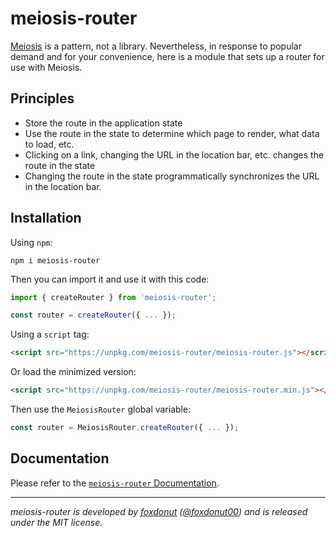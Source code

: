# meiosis-router

[Meiosis](https://meiosis.js.org) is a pattern, not a library. Nevertheless, in response to popular
demand and for your convenience, here is a module that sets up a router for use with Meiosis.

## Principles

- Store the route in the application state
- Use the route in the state to determine which page to render, what data to load, etc.
- Clicking on a link, changing the URL in the location bar, etc. changes the route in the state
- Changing the route in the state programmatically synchronizes the URL in the location bar.

## Installation

Using `npm`:

```
npm i meiosis-router
```

Then you can import it and use it with this code:

```js
import { createRouter } from 'meiosis-router';

const router = createRouter({ ... });
```

Using a `script` tag:

```html
<script src="https://unpkg.com/meiosis-router/meiosis-router.js"></script>
```

Or load the minimized version:

```html
<script src="https://unpkg.com/meiosis-router/meiosis-router.min.js"></script>
```

Then use the `MeiosisRouter` global variable:

```js
const router = MeiosisRouter.createRouter({ ... });
```

## Documentation

Please refer to the [`meiosis-router` Documentation](https://meiosis.js.org/docs/router-toc.html).

----

_meiosis-router is developed by [foxdonut](https://github.com/foxdonut)
([@foxdonut00](http://twitter.com/foxdonut00)) and is released under the MIT license._
